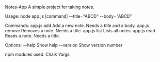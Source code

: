 Notes-App
A simple project for taking notes.

Usage:
node app.js [command] --title="ABCD" --body="ABCD"

Commands:
  app.js add     Add a new note. Needs a title and a body.
  app.js remove  Removes a note. Needs a title.
  app.js list    Lists all notes.
  app.js read    Reads a note. Needs a title.

Options:
  --help     Show help
  --version  Show version number

  npm modules used:
  Chalk
  Yargs
